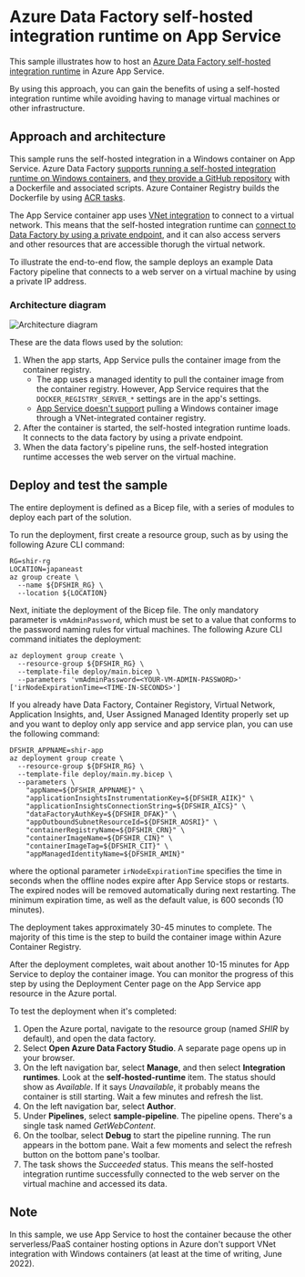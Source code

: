 # Azure Data Factory self-hosted integration runtime on App Service

This sample illustrates how to host an [Azure Data Factory self-hosted integration runtime](https://docs.microsoft.com/azure/data-factory/concepts-integration-runtime) in Azure App Service.

By using this approach, you can gain the benefits of using a self-hosted integration runtime while avoiding having to manage virtual machines or other infrastructure.

## Approach and architecture

This sample runs the self-hosted integration in a Windows container on App Service. Azure Data Factory [supports running a self-hosted integration runtime on Windows containers](https://docs.microsoft.com/azure/data-factory/how-to-run-self-hosted-integration-runtime-in-windows-container), and [they provide a GitHub repository](https://github.com/Azure/Azure-Data-Factory-Integration-Runtime-in-Windows-Container) with a Dockerfile and associated scripts. Azure Container Registry builds the Dockerfile by using [ACR tasks](https://docs.microsoft.com/azure/container-registry/container-registry-tasks-overview).

The App Service container app uses [VNet integration](https://docs.microsoft.com/azure/app-service/overview-vnet-integration) to connect to a virtual network. This means that the self-hosted integration runtime can [connect to Data Factory by using a private endpoint](https://docs.microsoft.com/azure/data-factory/data-factory-private-link), and it can also access servers and other resources that are accessible thorugh the virtual network.

To illustrate the end-to-end flow, the sample deploys an example Data Factory pipeline that connects to a web server on a virtual machine by using a private IP address.

### Architecture diagram

![Architecture diagram](architecture-diagram.png)

These are the data flows used by the solution:

1. When the app starts, App Service pulls the container image from the container registry.
    - The app uses a managed identity to pull the container image from the container registry. However, App Service requires that the `DOCKER_REGISTRY_SERVER_*` settings are in the app's settings.
    - [App Service doesn't support](https://azure.github.io/AppService/2021/07/03/Linux-container-from-ACR-with-private-endpoint.html#:~:text=Windows%20containers%20do%20not%20support%20pulling%20images%20over%20virtual%20network%20integration) pulling a Windows container image through a VNet-integrated container registry.
1. After the container is started, the self-hosted integration runtime loads. It connects to the data factory by using a private endpoint.
1. When the data factory's pipeline runs, the self-hosted integration runtime accesses the web server on the virtual machine.

## Deploy and test the sample

The entire deployment is defined as a Bicep file, with a series of modules to deploy each part of the solution.

To run the deployment, first create a resource group, such as by using the following Azure CLI command:

```azurecli
RG=shir-rg
LOCATION=japaneast
az group create \
  --name ${DFSHIR_RG} \
  --location ${LOCATION}
```

Next, initiate the deployment of the Bicep file. The only mandatory parameter is `vmAdminPassword`, which must be set to a value that conforms to the password naming rules for virtual machines. The following Azure CLI command initiates the deployment:

```azurecli
az deployment group create \
  --resource-group ${DFSHIR_RG} \
  --template-file deploy/main.bicep \
  --parameters 'vmAdminPassword=<YOUR-VM-ADMIN-PASSWORD>' ['irNodeExpirationTime=<TIME-IN-SECONDS>']
```

If you already have Data Factory, Container Registory, Virtual Network, Application Insights, and, User Assigned Managed Identity properly set up and you want to deploy only app service and app service plan, you can use the following command:

```azurecli
DFSHIR_APPNAME=shir-app
az deployment group create \
  --resource-group ${DFSHIR_RG} \
  --template-file deploy/main.my.bicep \
  --parameters \
    "appName=${DFSHIR_APPNAME}" \
    "applicationInsightsInstrumentationKey=${DFSHIR_AIIK}" \
    "applicationInsightsConnectionString=${DFSHIR_AICS}" \
    "dataFactoryAuthKey=${DFSHIR_DFAK}" \
    "appOutboundSubnetResourceId=${DFSHIR_AOSRI}" \
    "containerRegistryName=${DFSHIR_CRN}" \
    "containerImageName=${DFSHIR_CIN}" \
    "containerImageTag=${DFSHIR_CIT}" \
    "appManagedIdentityName=${DFSHIR_AMIN}"
```

where the optional parameter `irNodeExpirationTime` specifies the time in seconds when the offline nodes expire after App Service stops or restarts. The expired nodes will be removed automatically during next restarting. The minimum expiration time, as well as the default value, is 600 seconds (10 minutes).

The deployment takes approximately 30-45 minutes to complete. The majority of this time is the step to build the container image within Azure Container Registry.

After the deployment completes, wait about another 10-15 minutes for App Service to deploy the container image. You can monitor the progress of this step by using the Deployment Center page on the App Service app resource in the Azure portal.

To test the deployment when it's completed:

1. Open the Azure portal, navigate to the resource group (named *SHIR* by default), and open the data factory.
1. Select **Open Azure Data Factory Studio**. A separate page opens up in your browser.
1. On the left navigation bar, select **Manage**, and then select **Integration runtimes**. Look at the **self-hosted-runtime** item. The status should show as *Available*. If it says *Unavailable*, it probably means the container is still starting. Wait a few minutes and refresh the list.
1. On the left navigation bar, select **Author**.
1. Under **Pipelines**, select **sample-pipeline**. The pipeline opens. There's a single task named *GetWebContent*.
1. On the toolbar, select **Debug** to start the pipeline running. The run appears in the bottom pane. Wait a few moments and select the refresh button on the bottom pane's toolbar.
1. The task shows the *Succeeded* status. This means the self-hosted integration runtime successfully connected to the web server on the virtual machine and accessed its data.

## Note

In this sample, we use App Service to host the container because the other serverless/PaaS container hosting options in Azure don't support VNet integration with Windows containers (at least at the time of writing, June 2022).
